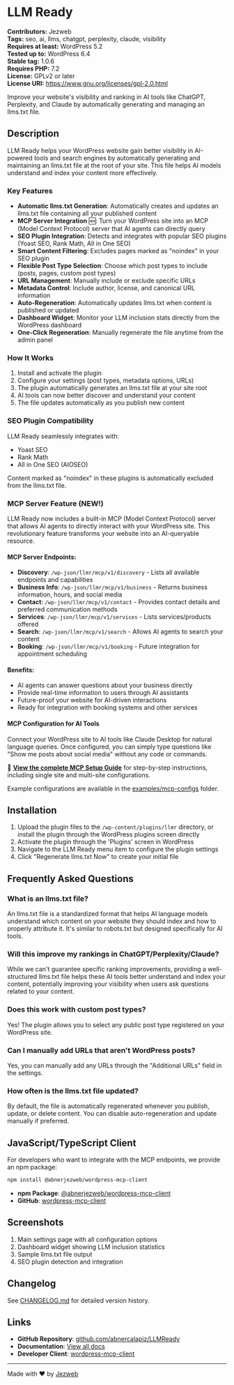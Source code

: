 # LLM Ready

**Contributors:** Jezweb  
**Tags:** seo, ai, llms, chatgpt, perplexity, claude, visibility  
**Requires at least:** WordPress 5.2  
**Tested up to:** WordPress 6.4  
**Stable tag:** 1.0.6  
**Requires PHP:** 7.2  
**License:** GPLv2 or later  
**License URI:** https://www.gnu.org/licenses/gpl-2.0.html  

Improve your website's visibility and ranking in AI tools like ChatGPT, Perplexity, and Claude by automatically generating and managing an llms.txt file.

## Description

LLM Ready helps your WordPress website gain better visibility in AI-powered tools and search engines by automatically generating and maintaining an llms.txt file at the root of your site. This file helps AI models understand and index your content more effectively.

### Key Features

* **Automatic llms.txt Generation**: Automatically creates and updates an llms.txt file containing all your published content
* **MCP Server Integration** 🆕: Turn your WordPress site into an MCP (Model Context Protocol) server that AI agents can directly query
* **SEO Plugin Integration**: Detects and integrates with popular SEO plugins (Yoast SEO, Rank Math, All in One SEO)
* **Smart Content Filtering**: Excludes pages marked as "noindex" in your SEO plugin
* **Flexible Post Type Selection**: Choose which post types to include (posts, pages, custom post types)
* **URL Management**: Manually include or exclude specific URLs
* **Metadata Control**: Include author, license, and canonical URL information
* **Auto-Regeneration**: Automatically updates llms.txt when content is published or updated
* **Dashboard Widget**: Monitor your LLM inclusion stats directly from the WordPress dashboard
* **One-Click Regeneration**: Manually regenerate the file anytime from the admin panel

### How It Works

1. Install and activate the plugin
2. Configure your settings (post types, metadata options, URLs)
3. The plugin automatically generates an llms.txt file at your site root
4. AI tools can now better discover and understand your content
5. The file updates automatically as you publish new content

### SEO Plugin Compatibility

LLM Ready seamlessly integrates with:
- Yoast SEO
- Rank Math
- All in One SEO (AIOSEO)

Content marked as "noindex" in these plugins is automatically excluded from the llms.txt file.

### MCP Server Feature (NEW!)

LLM Ready now includes a built-in MCP (Model Context Protocol) server that allows AI agents to directly interact with your WordPress site. This revolutionary feature transforms your website into an AI-queryable resource.

#### MCP Server Endpoints:

* **Discovery**: `/wp-json/llmr/mcp/v1/discovery` - Lists all available endpoints and capabilities
* **Business Info**: `/wp-json/llmr/mcp/v1/business` - Returns business information, hours, and social media
* **Contact**: `/wp-json/llmr/mcp/v1/contact` - Provides contact details and preferred communication methods
* **Services**: `/wp-json/llmr/mcp/v1/services` - Lists services/products offered
* **Search**: `/wp-json/llmr/mcp/v1/search` - Allows AI agents to search your content
* **Booking**: `/wp-json/llmr/mcp/v1/booking` - Future integration for appointment scheduling

#### Benefits:

* AI agents can answer questions about your business directly
* Provide real-time information to users through AI assistants
* Future-proof your website for AI-driven interactions
* Ready for integration with booking systems and other services

#### MCP Configuration for AI Tools

Connect your WordPress site to AI tools like Claude Desktop for natural language queries. Once configured, you can simply type questions like "Show me posts about social media" without any code or commands.

📖 **[View the complete MCP Setup Guide](docs/MCP-SETUP-GUIDE.md)** for step-by-step instructions, including single site and multi-site configurations.

Example configurations are available in the [examples/mcp-configs](examples/mcp-configs/) folder.

## Installation

1. Upload the plugin files to the `/wp-content/plugins/llmr` directory, or install the plugin through the WordPress plugins screen directly
2. Activate the plugin through the 'Plugins' screen in WordPress
3. Navigate to the LLM Ready menu item to configure the plugin settings
4. Click "Regenerate llms.txt Now" to create your initial file

## Frequently Asked Questions

### What is an llms.txt file?

An llms.txt file is a standardized format that helps AI language models understand which content on your website they should index and how to properly attribute it. It's similar to robots.txt but designed specifically for AI tools.

### Will this improve my rankings in ChatGPT/Perplexity/Claude?

While we can't guarantee specific ranking improvements, providing a well-structured llms.txt file helps these AI tools better understand and index your content, potentially improving your visibility when users ask questions related to your content.

### Does this work with custom post types?

Yes! The plugin allows you to select any public post type registered on your WordPress site.

### Can I manually add URLs that aren't WordPress posts?

Yes, you can manually add any URLs through the "Additional URLs" field in the settings.

### How often is the llms.txt file updated?

By default, the file is automatically regenerated whenever you publish, update, or delete content. You can disable auto-regeneration and update manually if preferred.

## JavaScript/TypeScript Client

For developers who want to integrate with the MCP endpoints, we provide an npm package:

```bash
npm install @abnerjezweb/wordpress-mcp-client
```

- **npm Package**: [@abnerjezweb/wordpress-mcp-client](https://www.npmjs.com/package/@abnerjezweb/wordpress-mcp-client)
- **GitHub**: [wordpress-mcp-client](https://github.com/abnercalapiz/wordpress-mcp-client)

## Screenshots

1. Main settings page with all configuration options
2. Dashboard widget showing LLM inclusion statistics
3. Sample llms.txt file output
4. SEO plugin detection and integration

## Changelog

See [CHANGELOG.md](CHANGELOG.md) for detailed version history.

## Links

- **GitHub Repository**: [github.com/abnercalapiz/LLMReady](https://github.com/abnercalapiz/LLMReady)
- **Documentation**: [View all docs](docs/)
- **Developer Client**: [wordpress-mcp-client](https://github.com/abnercalapiz/wordpress-mcp-client)

---

Made with ❤️ by [Jezweb](https://www.jezweb.com.au/)